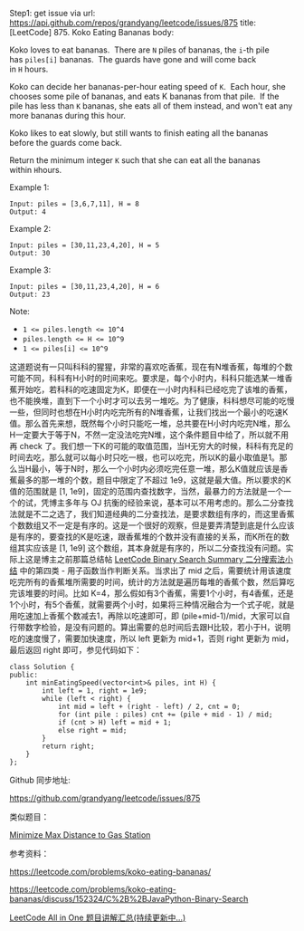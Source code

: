 Step1: get issue via url: https://api.github.com/repos/grandyang/leetcode/issues/875 
 title:[LeetCode] 875. Koko Eating Bananas 
 body:  
   
  
Koko loves to eat bananas.  There are `N` piles of bananas, the `i`-th pile has `piles[i]` bananas.  The guards have gone and will come back in `H` hours.

Koko can decide her bananas-per-hour eating speed of `K`.  Each hour, she chooses some pile of bananas, and eats K bananas from that pile.  If the pile has less than `K` bananas, she eats all of them instead, and won't eat any more bananas during this hour.

Koko likes to eat slowly, but still wants to finish eating all the bananas before the guards come back.

Return the minimum integer `K` such that she can eat all the bananas within `H`hours.

Example 1:
    
    
    Input: piles = [3,6,7,11], H = 8
    Output: 4

Example 2:
    
    
    Input: piles = [30,11,23,4,20], H = 5
    Output: 30

Example 3:
    
    
    Input: piles = [30,11,23,4,20], H = 6
    Output: 23

Note:

  * `1 <= piles.length <= 10^4`
  * `piles.length <= H <= 10^9`
  * `1 <= piles[i] <= 10^9`



  
  
这道题说有一只叫科科的猩猩，非常的喜欢吃香蕉，现在有N堆香蕉，每堆的个数可能不同，科科有H小时的时间来吃。要求是，每个小时内，科科只能选某一堆香蕉开始吃，若科科的吃速固定为K，即便在一小时内科科已经吃完了该堆的香蕉，也不能换堆，直到下一个小时才可以去另一堆吃。为了健康，科科想尽可能的吃慢一些，但同时也想在H小时内吃完所有的N堆香蕉，让我们找出一个最小的吃速K值。那么首先来想，既然每个小时只能吃一堆，总共要在H小时内吃完N堆，那么H一定要大于等于N，不然一定没法吃完N堆，这个条件题目中给了，所以就不用再 check 了。我们想一下K的可能的取值范围，当H无穷大的时候，科科有充足的时间去吃，那么就可以每小时只吃一根，也可以吃完，所以K的最小取值是1。那么当H最小，等于N时，那么一个小时内必须吃完任意一堆，那么K值就应该是香蕉最多的那一堆的个数，题目中限定了不超过 1e9，这就是最大值。所以要求的K值的范围就是 [1, 1e9]，固定的范围内查找数字，当然，最暴力的方法就是一个一个的试，凭博主多年与 OJ 抗衡的经验来说，基本可以不用考虑的。那么二分查找法就是不二之选了，我们知道经典的二分查找法，是要求数组有序的，而这里香蕉个数数组又不一定是有序的。这是一个很好的观察，但是要弄清楚到底是什么应该是有序的，要查找的K是吃速，跟香蕉堆的个数并没有直接的关系，而K所在的数组其实应该是 [1, 1e9] 这个数组，其本身就是有序的，所以二分查找没有问题。实际上这是博主之前那篇总结帖 [LeetCode Binary Search Summary 二分搜索法小结](https://www.cnblogs.com/grandyang/p/6854825.html) 中的第四类 - 用子函数当作判断关系。当求出了 mid 之后，需要统计用该速度吃完所有的香蕉堆所需要的时间，统计的方法就是遍历每堆的香蕉个数，然后算吃完该堆要的时间。比如 K=4，那么假如有3个香蕉，需要1个小时，有4香蕉，还是1个小时，有5个香蕉，就需要两个小时，如果将三种情况融合为一个式子呢，就是用吃速加上香蕉个数减去1，再除以吃速即可，即 (pile+mid-1)/mid，大家可以自行带数字检验，是没有问题的。算出需要的总时间后去跟H比较，若小于H，说明吃的速度慢了，需要加快速度，所以 left 更新为 mid+1，否则 right 更新为 mid，最后返回 right 即可，参见代码如下：

  

    
    
    class Solution {
    public:
        int minEatingSpeed(vector<int>& piles, int H) {
            int left = 1, right = 1e9;
            while (left < right) {
                int mid = left + (right - left) / 2, cnt = 0;
                for (int pile : piles) cnt += (pile + mid - 1) / mid;
                if (cnt > H) left = mid + 1;
                else right = mid;
            }
            return right;
        }
    };

  
  
Github 同步地址:

<https://github.com/grandyang/leetcode/issues/875>

  
  
类似题目：

[Minimize Max Distance to Gas Station](http://www.cnblogs.com/grandyang/p/8970057.html)

  
  
参考资料：

<https://leetcode.com/problems/koko-eating-bananas/>

<https://leetcode.com/problems/koko-eating-bananas/discuss/152324/C%2B%2BJavaPython-Binary-Search>

  
  
[LeetCode All in One 题目讲解汇总(持续更新中...)](https://www.cnblogs.com/grandyang/p/4606334.html)
